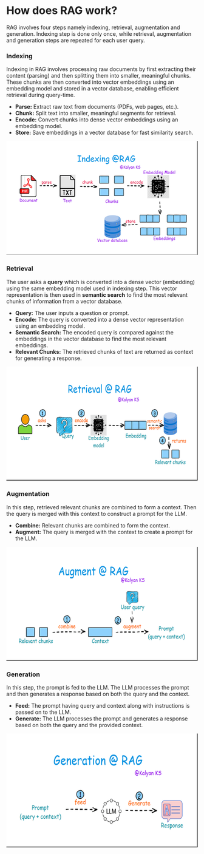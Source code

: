 # How does RAG work?


RAG involves four steps namely indexing, retrieval, augmentation and generation. Indexing step is done only once, while retrieval, augmentation and generation steps are repeated for each user query. 

### Indexing

Indexing in RAG involves processing raw documents by first extracting their content (parsing) and then splitting them into smaller, meaningful chunks. These chunks are then converted into vector embeddings using an embedding model and stored in a vector database, enabling efficient retrieval during query-time.

- **Parse:** Extract raw text from documents (PDFs, web pages, etc.).
- **Chunk:** Split text into smaller, meaningful segments for retrieval.
- **Encode:** Convert chunks into dense vector embeddings using an embedding model.
- **Store:** Save embeddings in a vector database for fast similarity search.

<p align="center">
    <img src="images/How_RAG_works-1.gif" alt="RAG indexing" width="600" height="300">
</p>


### Retrieval

The user asks a **query** which is converted into a dense vector (embedding) using the same embedding model used in indexing step. This vector representation is then used in **semantic search** to find the most relevant chunks of information from a vector database.

- **Query:** The user inputs a question or prompt.
- **Encode:** The query is converted into a dense vector representation using an embedding model.
- **Semantic Search:** The encoded query is compared against the embeddings in the vector database to find the most relevant embeddings.
- **Relevant Chunks:** The retrieved chunks of text are returned as context for generating a response.

<p align="center">
    <img src="images/How_RAG_works-2.gif" alt="RAG retrieval" width="600" height="300">
</p>

### Augmentation

In this step, retrieved relevant chunks are combined to form a context. Then the query is merged with this context to construct a prompt for the LLM.

- **Combine:** Relevant chunks are combined to form the context.
- **Augment:** The query is merged with the context to create a prompt for the LLM.

<p align="center">
    <img src="images/How_RAG_works-3.gif" alt="RAG augmentation" width="600" height="300">
</p>

### Generation

In this step, the prompt is fed to the LLM. The LLM processes the prompt and then generates a response based on both the query and the context.

- **Feed:** The prompt having query and context along with instructions is passed on to the LLM.
- **Generate:** The LLM processes the prompt and generates a response based on both the query and the provided context.

<p align="center">
    <img src="images/How_RAG_works-4.gif" alt="RAG generation" width="600" height="300">
</p>